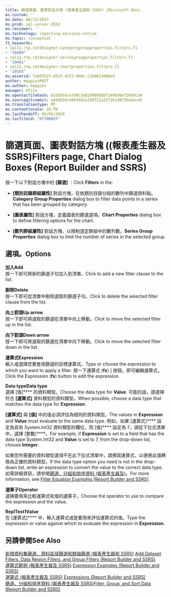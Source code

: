 ```yaml
---
title: 篩選頁面、圖表對話方塊 (報表產生器和 SSRS) |Microsoft Docs
ms.custom: ''
ms.date: 06/13/2017
ms.prod: sql-server-2014
ms.reviewer: ''
ms.technology: reporting-services-native
ms.topic: conceptual
f1_keywords:
- sql12.rtp.rptdesigner.categorygroupproperties.filters.f1
- "10409"
- sql12.rtp.rptdesigner.seriesgroupproperties.filters.f1
- "10401"
- sql12.rtp.rptdesigner.chartproperties.filters.f1
- "10165"
ms.assetid: fab97b2f-d53f-42f2-900c-c159653d89ed
author: maggiesMSFT
ms.author: maggies
manager: kfile
ms.openlocfilehash: 01d5054ce7d0c3e02d960885f149bd0ef209dc34
ms.sourcegitcommit: ad4d92dce894592a259721a1571b1d8736abacdb
ms.translationtype: MT
ms.contentlocale: zh-TW
ms.lasthandoff: 08/04/2020
ms.locfileid: "87700855"
---
```

# <a name="filters-page-chart-dialog-boxes-report-builder-and-ssrs"></a><span data-ttu-id="777d8-102">篩選頁面、圖表對話方塊 ((報表產生器及 SSRS)</span><span class="sxs-lookup"><span data-stu-id="777d8-102">Filters page, Chart Dialog Boxes (Report Builder and SSRS)</span></span>
  <span data-ttu-id="777d8-103">按一下以下對話方塊中的 **[篩選]** ：</span><span class="sxs-lookup"><span data-stu-id="777d8-103">Click **Filters** in the:</span></span>  
  
-   <span data-ttu-id="777d8-104">**[類別目錄群組屬性]** 對話方塊，在依類別目錄分組的數列中篩選資料點。</span><span class="sxs-lookup"><span data-stu-id="777d8-104">**Category Group Properties** dialog box to filter data points in a series that has been grouped by category.</span></span>  
  
-   <span data-ttu-id="777d8-105">**[圖表屬性]** 對話方塊，定義圖表的篩選選項。</span><span class="sxs-lookup"><span data-stu-id="777d8-105">**Chart Properties** dialog box to define filtering options for the chart.</span></span>  
  
-   <span data-ttu-id="777d8-106">**[數列群組屬性]** 對話方塊，以限制選定群組中的數列數。</span><span class="sxs-lookup"><span data-stu-id="777d8-106">**Series Group Properties** dialog box to limit the number of series in the selected group.</span></span>  
  
## <a name="options"></a><span data-ttu-id="777d8-107">選項。</span><span class="sxs-lookup"><span data-stu-id="777d8-107">Options</span></span>  
 <span data-ttu-id="777d8-108">**加入**</span><span class="sxs-lookup"><span data-stu-id="777d8-108">**Add**</span></span>  
 <span data-ttu-id="777d8-109">按一下即可將新的篩選子句加入到清單。</span><span class="sxs-lookup"><span data-stu-id="777d8-109">Click to add a new filter clause to the list.</span></span>  
  
 <span data-ttu-id="777d8-110">**刪除**</span><span class="sxs-lookup"><span data-stu-id="777d8-110">**Delete**</span></span>  
 <span data-ttu-id="777d8-111">按一下即可從清單中刪除選取的篩選子句。</span><span class="sxs-lookup"><span data-stu-id="777d8-111">Click to delete the selected filter clause from the list.</span></span>  
  
 <span data-ttu-id="777d8-112">**向上箭頭**</span><span class="sxs-lookup"><span data-stu-id="777d8-112">**Up arrow**</span></span>  
 <span data-ttu-id="777d8-113">按一下即可將選取的篩選在清單中向上移動。</span><span class="sxs-lookup"><span data-stu-id="777d8-113">Click to move the selected filter up in the list.</span></span>  
  
 <span data-ttu-id="777d8-114">**向下箭頭**</span><span class="sxs-lookup"><span data-stu-id="777d8-114">**Down arrow**</span></span>  
 <span data-ttu-id="777d8-115">按一下即可將選取的篩選在清單中向下移動。</span><span class="sxs-lookup"><span data-stu-id="777d8-115">Click to move the selected filter down in the list.</span></span>  
  
 <span data-ttu-id="777d8-116">**運算式**</span><span class="sxs-lookup"><span data-stu-id="777d8-116">**Expression**</span></span>  
 <span data-ttu-id="777d8-117">輸入或選擇您要套用篩選的目標運算式。</span><span class="sxs-lookup"><span data-stu-id="777d8-117">Type or choose the expression to which you want to apply a filter.</span></span> <span data-ttu-id="777d8-118">按一下運算式 (**fx**) ] 按鈕，即可編輯運算式。</span><span class="sxs-lookup"><span data-stu-id="777d8-118">Click the Expression (**fx**) button to edit the expression.</span></span>  
  
 <span data-ttu-id="777d8-119">**Data type**</span><span class="sxs-lookup"><span data-stu-id="777d8-119">**Data type**</span></span>  
 <span data-ttu-id="777d8-120">選擇 [值]\*\*\*\* 的資料類型。</span><span class="sxs-lookup"><span data-stu-id="777d8-120">Choose the data type for **Value**.</span></span> <span data-ttu-id="777d8-121">可能的話，請選擇符合 **[運算式]** 資料類型的資料類型。</span><span class="sxs-lookup"><span data-stu-id="777d8-121">When possible, choose a data type that matches the data type for **Expression**.</span></span>  
  
 <span data-ttu-id="777d8-122">**[運算式]** 與 **[值]** 中的值必須評估為相同的資料類型。</span><span class="sxs-lookup"><span data-stu-id="777d8-122">The values in **Expression** and **Value** must evaluate to the same data type.</span></span> <span data-ttu-id="777d8-123">例如，如果 [運算式]\*\*\*\* 設定為具有 System.Int32 資料類型的欄位，而 [值]\*\*\*\* 設定為 7，請從下拉式清單中，選擇 [整數]\*\*\*\*。</span><span class="sxs-lookup"><span data-stu-id="777d8-123">For example, if **Expression** is set to a field that has the data type System.Int32 and **Value** is set to 7, from the drop-down list, choose **Integer**.</span></span>  
  
 <span data-ttu-id="777d8-124">如果您所需要的資料類型選項不在此下拉式清單中，請撰寫運算式，以便將此值轉換為正確的資料類型。</span><span class="sxs-lookup"><span data-stu-id="777d8-124">If the data type option you need is not in the drop-down list, write an expression to convert the value to the correct data type.</span></span> <span data-ttu-id="777d8-125">如需詳細資訊，請參閱[篩選、分組和排序資料 &#40;報表產生器及&#41;](report-design/filter-equation-examples-report-builder-and-ssrs.md)。</span><span class="sxs-lookup"><span data-stu-id="777d8-125">For more information, see [Filter Equation Examples &#40;Report Builder and SSRS&#41;](report-design/filter-equation-examples-report-builder-and-ssrs.md).</span></span>  
  
 <span data-ttu-id="777d8-126">**運算子**</span><span class="sxs-lookup"><span data-stu-id="777d8-126">**Operator**</span></span>  
 <span data-ttu-id="777d8-127">選擇要用來比較運算式和值的運算子。</span><span class="sxs-lookup"><span data-stu-id="777d8-127">Choose the operator to use to compare the expression and the value.</span></span>  
  
 <span data-ttu-id="777d8-128">**ReplTest1**</span><span class="sxs-lookup"><span data-stu-id="777d8-128">**Value**</span></span>  
 <span data-ttu-id="777d8-129">在 [運算式]\*\*\*\* 中，輸入運算式或是要用來評估運算式的值。</span><span class="sxs-lookup"><span data-stu-id="777d8-129">Type the expression or value against which to evaluate the expression in **Expression**.</span></span>  
  
## <a name="see-also"></a><span data-ttu-id="777d8-130">另請參閱</span><span class="sxs-lookup"><span data-stu-id="777d8-130">See Also</span></span>  
 <span data-ttu-id="777d8-131">[新增資料集篩選、資料區域篩選和群組篩選 &#40;報表產生器和 SSRS&#41;](report-design/add-dataset-filters-data-region-filters-and-group-filters.md) </span><span class="sxs-lookup"><span data-stu-id="777d8-131">[Add Dataset Filters, Data Region Filters, and Group Filters &#40;Report Builder and SSRS&#41;](report-design/add-dataset-filters-data-region-filters-and-group-filters.md) </span></span>  
 <span data-ttu-id="777d8-132">[運算式範例 &#40;報表產生器及 SSRS&#41;](report-design/expression-examples-report-builder-and-ssrs.md) </span><span class="sxs-lookup"><span data-stu-id="777d8-132">[Expression Examples &#40;Report Builder and SSRS&#41;](report-design/expression-examples-report-builder-and-ssrs.md) </span></span>  
 <span data-ttu-id="777d8-133">[運算式 &#40;報表產生器及 SSRS&#41;](report-design/expressions-report-builder-and-ssrs.md) </span><span class="sxs-lookup"><span data-stu-id="777d8-133">[Expressions &#40;Report Builder and SSRS&#41;](report-design/expressions-report-builder-and-ssrs.md) </span></span>  
 [<span data-ttu-id="777d8-134">篩選、分組和排序資料 &#40;報表產生器及 SSRS&#41;</span><span class="sxs-lookup"><span data-stu-id="777d8-134">Filter, Group, and Sort Data &#40;Report Builder and SSRS&#41;</span></span>](report-design/filter-group-and-sort-data-report-builder-and-ssrs.md)  
  
  
